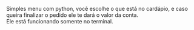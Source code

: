 Simples menu com python, você escolhe o que está no cardápio, e caso queira finalizar o pedido ele te dará o valor da conta.<br>
Ele está funcionando somente no terminal.
